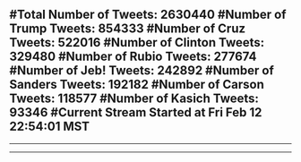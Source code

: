 #Total Number of Tweets: 2630440 
#Number of Trump Tweets: 854333
#Number of Cruz Tweets: 522016
#Number of Clinton Tweets: 329480
#Number of Rubio Tweets: 277674
#Number of Jeb! Tweets: 242892
#Number of Sanders Tweets: 192182
#Number of Carson Tweets: 118577
#Number of Kasich Tweets: 93346
#Current Stream Started at Fri Feb 12 22:54:01 MST
---
---
---
